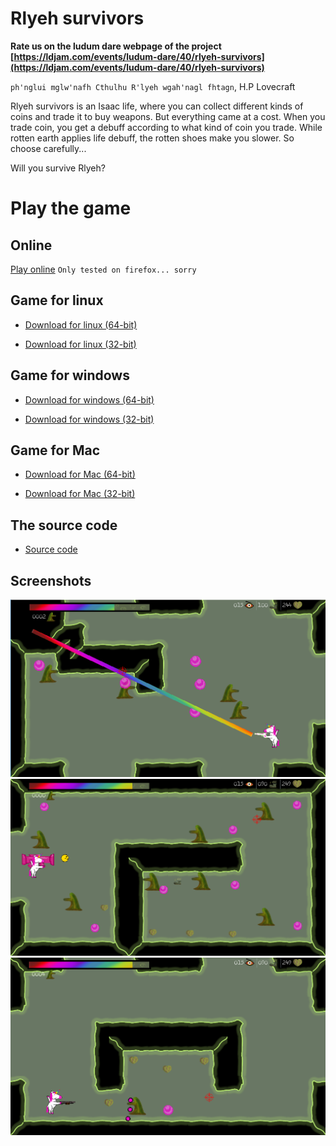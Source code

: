# Rlyeh survivors

**Rate us on the ludum dare webpage of the project [https://ldjam.com/events/ludum-dare/40/rlyeh-survivors](https://ldjam.com/events/ludum-dare/40/rlyeh-survivors)**

`ph'nglui mglw'nafh Cthulhu R'lyeh wgah'nagl fhtagn`, H.P Lovecraft

Rlyeh survivors is an Isaac life, where you can collect different kinds of coins and trade it to buy weapons. But everything came at a cost. When you trade coin, you get a debuff according to what kind of coin you trade. While rotten earth applies life debuff, the rotten shoes make you slower. So choose carefully...

Will you survive Rlyeh?

# Play the game

## Online

[Play online](https://ludum-rlyeh.github.io/rlyeh-survivors/rlyeh.html)
`Only tested on firefox... sorry`

## Game for linux

* [Download for linux (64-bit)](Rlyeh_Survivors.64)

* [Download for linux (32-bit)](Rlyeh_Survivors.32)

## Game for windows

* [Download for windows (64-bit)](Rlyeh_Survivors-64bits.exe)

* [Download for windows (32-bit)](Rlyeh_Survivors-32bits.exe)

## Game for Mac

* [Download for Mac (64-bit)](Rlyeh_Survivors.64.mac)

* [Download for Mac (32-bit)](Rlyeh_Survivors.32.mac)

## The source code
* [Source code](https://github.com/ludum-rlyeh/rlyeh-survivors)

## Screenshots

![Screen 1](screenshot1.png)
![Screen 2](screenshot2.png)
![Screen 3](screenshot3.png)